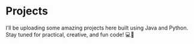 # Projects
I’ll be uploading some amazing projects here built using Java and Python. Stay tuned for practical, creative, and fun code! 💻🚀
